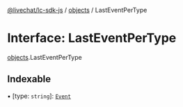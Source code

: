 [@livechat/lc-sdk-js](../README.md) / [objects](../modules/objects.md) / LastEventPerType

# Interface: LastEventPerType

[objects](../modules/objects.md).LastEventPerType

## Indexable

▪ [type: `string`]: [`Event`](../modules/objects.md#event)
